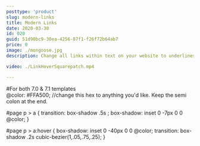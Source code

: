 ```yaml
---
posttype: 'product'
slug: modern-links
title: Modern Links
date: 2020-03-30
id: 020
guid: 51d90bc9-30ea-4256-87f1-f26f72b64ab7
price: 0
image: ./mongoose.jpg
description: Change all links within text on your website to underlines and animate up on hover. Change the color to match your brand's theme. Any hex color will work! Available for both Squarespace 7.0 & 7.1 official templates.

video: ./LinkHoverSquarepatch.mp4

---
```

#For both 7.0 & 7.1 templates
<br />
@color: #FFA500; //change this hex to anything you'd like. Keep the semi colon at the end.

\#page p > a {
      transition: box-shadow .5s ;
    box-shadow: inset 0 -7px 0 0 @color;
}

\#page p > a:hover {
  box-shadow: inset 0 -40px 0 0 @color;
  transition: box-shadow .2s cubic-bezier(1,.05,.75,.25);
}
